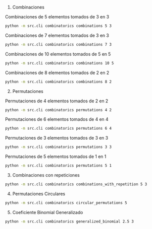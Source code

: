 
1. Combinaciones

Combinaciones de 5 elementos tomados de 3 en 3
```bash
python -m src.cli combinatorics combinations 5 3
```

Combinaciones de 7 elementos tomados de 3 en 3
```bash
python -m src.cli combinatorics combinations 7 3
```

Combinaciones de 10 elementos tomados de 5 en 5
```bash
python -m src.cli combinatorics combinations 10 5
```

Combinaciones de 8 elementos tomados de 2 en 2
```bash
python -m src.cli combinatorics combinations 8 2
```

2. Permutaciones

Permutaciones de 4 elementos tomados de 2 en 2
```bash
python -m src.cli combinatorics permutations 4 2
```

Permutaciones de 6 elementos tomados de 4 en 4
```bash
python -m src.cli combinatorics permutations 6 4
```
Permutaciones de 3 elementos tomados de 3 en 3
```bash
python -m src.cli combinatorics permutations 3 3
```

Permutaciones de 5 elementos tomados de 1 en 1
```bash
python -m src.cli combinatorics permutations 5 1
```

3. Combinaciones con repeticiones

```bash
python -m src.cli combinatorics combinations_with_repetition 5 3
```

4. Permutaciones Circulares

```bash
python -m src.cli combinatorics circular_permutations 5
```

5. Coeficiente Binomial Generalizado

```bash
python -m src.cli combinatorics generalized_binomial 2.5 3
```

